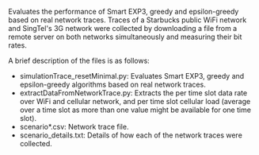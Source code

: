 Evaluates the performance of Smart EXP3, greedy and epsilon-greedy based on real network traces. Traces of a Starbucks public WiFi network and SingTel's 3G network were collected by downloading a file from a remote server on both networks simultaneously and measuring their bit rates.

A brief description of the files is as follows:
* simulationTrace_resetMinimal.py: Evaluates Smart EXP3, greedy and epsilon-greedy algorithms based on real network traces.
* extractDataFromNetworkTrace.py: Extracts the per time slot data rate over WiFi and cellular network, and per time slot cellular load (average over a time slot as more than one value might be available for one time slot).
* scenario*.csv: Network trace file.
* scenario_details.txt: Details of how each of the network traces were collected.
